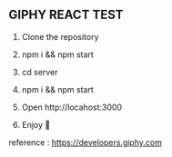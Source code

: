 ## GIPHY REACT TEST

1. Clone the repository

2. npm i && npm start

3. cd server

4. npm i && npm start

5. Open http://locahost:3000

6. Enjoy 🥳

reference : https://developers.giphy.com
